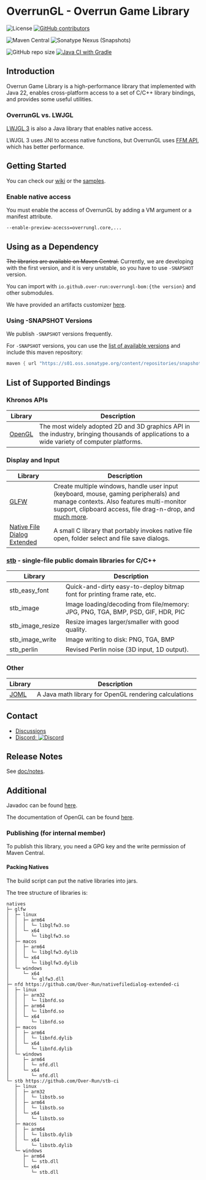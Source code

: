 # OverrunGL - Overrun Game Library

![License](https://img.shields.io/github/license/Over-Run/overrungl)
[![GitHub contributors](https://img.shields.io/github/contributors/Over-Run/overrungl)](https://github.com/Over-Run/overrungl/graphs/contributors)

![Maven Central](https://img.shields.io/maven-central/v/io.github.over-run/overrungl)
![Sonatype Nexus (Snapshots)](https://img.shields.io/nexus/s/io.github.over-run/overrungl?server=https%3A%2F%2Fs01.oss.sonatype.org%2F)

![GitHub repo size](https://img.shields.io/github/repo-size/Over-Run/overrungl)
[![Java CI with Gradle](https://github.com/Over-Run/overrungl/actions/workflows/gradle.yml/badge.svg?event=push)](https://github.com/Over-Run/overrungl/actions/workflows/gradle.yml)

## Introduction

Overrun Game Library is a high-performance library that implemented with Java 22,
enables cross-platform access to a set of C/C++ library bindings, and provides some useful utilities.

### OverrunGL vs. LWJGL

[LWJGL 3](https://github.com/LWJGL/lwjgl3) is also a Java library that enables native access.

LWJGL 3 uses JNI to access native functions,
but OverrunGL uses [FFM API](https://openjdk.org/jeps/454), which has better performance.

## Getting Started

You can check our [wiki](https://github.com/Over-Run/overrungl/wiki) or
the [samples](modules/samples/src/test/java/overrungl/demo).

### Enable native access

You must enable the access of OverrunGL by adding a VM argument or a manifest attribute.

```
--enable-preview-acecss=overrungl.core,...
```

## Using as a Dependency

~~The libraries are available on Maven Central.~~ Currently, we are developing with the first version, and it is very
unstable, so you have to use `-SNAPSHOT` version.

You can import with `io.github.over-run:overrungl-bom:{the version}` and other submodules.

We have provided an artifacts customizer [here](https://over-run.github.io/overrungl-gen/).

### Using -SNAPSHOT Versions

We publish `-SNAPSHOT` versions frequently.

For `-SNAPSHOT` versions, you can use
the [list of available versions](https://s01.oss.sonatype.org/content/repositories/snapshots/io/github/over-run/overrungl/maven-metadata.xml)
and include this maven repository:

```groovy
maven { url "https://s01.oss.sonatype.org/content/repositories/snapshots" }
```

## List of Supported Bindings

### Khronos APIs

| Library                                   | Description                                                                                                                                 |
|-------------------------------------------|---------------------------------------------------------------------------------------------------------------------------------------------|
| [OpenGL](https://www.khronos.org/opengl/) | The most widely adopted 2D and 3D graphics API in the industry, bringing thousands of applications to a wide variety of computer platforms. |

### Display and Input

| Library                                                                          | Description                                                                                                                                                                                                                                |
|----------------------------------------------------------------------------------|--------------------------------------------------------------------------------------------------------------------------------------------------------------------------------------------------------------------------------------------|
| [GLFW](http://www.glfw.org/)                                                     | Create multiple windows, handle user input (keyboard, mouse, gaming peripherals) and manage contexts. Also features multi-monitor support, clipboard access, file drag-n-drop, and [much more](http://www.glfw.org/docs/latest/news.html). |
| [Native File Dialog Extended](https://github.com/btzy/nativefiledialog-extended) | A small C library that portably invokes native file open, folder select and file save dialogs.                                                                                                                                             |

### [stb](https://github.com/nothings/stb) - single-file public domain libraries for C/C++

| Library          | Description                                                                     |
|------------------|---------------------------------------------------------------------------------|
| stb_easy_font    | 	Quick-and-dirty easy-to-deploy bitmap font for printing frame rate, etc.       |
| stb_image        | Image loading/decoding from file/memory: JPG, PNG, TGA, BMP, PSD, GIF, HDR, PIC |
| stb_image_resize | Resize images larger/smaller with good quality.                                 |
| stb_image_write  | 	Image writing to disk: PNG, TGA, BMP                                           |
| stb_perlin       | Revised Perlin noise (3D input, 1D output).                                     |

### Other

| Library                                 | Description                                           |
|-----------------------------------------|-------------------------------------------------------|
| [JOML](https://github.com/JOML-CI/JOML) | A Java math library for OpenGL rendering calculations |

## Contact

- [Discussions](https://github.com/Over-Run/overrungl/discussions)
- [Discord: ![Discord](https://img.shields.io/discord/1048545705553313862)](https://discord.gg/UKRJapDKgX)

## Release Notes

See [doc/notes](doc/notes/README.md).

## Additional

Javadoc can be found [here](https://over-run.github.io/overrungl-doc/).

The documentation of OpenGL can be found [here](https://docs.gl/).

### Publishing (for internal member)

To publish this library, you need a GPG key and the write permission of Maven Central.

#### Packing Natives

The build script can put the native libraries into jars.

The tree structure of libraries is:

```text
natives
├─ glfw
│  ├─ linux
│  │  ├─ arm64
│  │  │  └─ libglfw3.so
│  │  └─ x64
│  │     └─ libglfw3.so
│  ├─ macos
│  │  ├─ arm64
│  │  │  └─ libglfw3.dylib
│  │  └─ x64
│  │     └─ libglfw3.dylib
│  └─ windows
│     └─ x64
│        └─ glfw3.dll
├─ nfd https://github.com/Over-Run/nativefiledialog-extended-ci
│  ├─ linux
│  │  ├─ arm32
│  │  │  └─ libnfd.so
│  │  ├─ arm64
│  │  │  └─ libnfd.so
│  │  └─ x64
│  │     └─ libnfd.so
│  ├─ macos
│  │  ├─ arm64
│  │  │  └─ libnfd.dylib
│  │  └─ x64
│  │     └─ libnfd.dylib
│  └─ windows
│     ├─ arm64
│     │  └─ nfd.dll
│     └─ x64
│        └─ nfd.dll
└─ stb https://github.com/Over-Run/stb-ci
   ├─ linux
   │  ├─ arm32
   │  │  └─ libstb.so
   │  ├─ arm64
   │  │  └─ libstb.so
   │  └─ x64
   │     └─ libstb.so
   ├─ macos
   │  ├─ arm64
   │  │  └─ libstb.dylib
   │  └─ x64
   │     └─ libstb.dylib
   └─ windows
      ├─ arm64
      │  └─ stb.dll
      └─ x64
         └─ stb.dll
```
